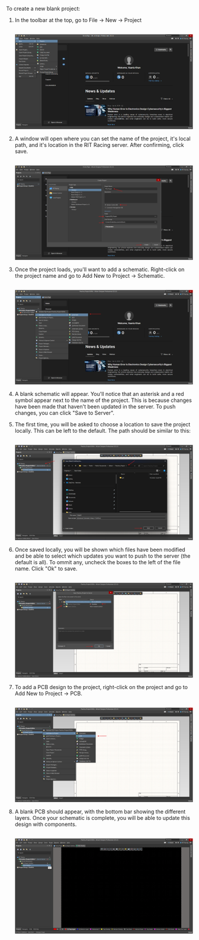 
To create a new blank project:

1. In the toolbar at the top, go to File -> New -> Project

    <div style="text-align: center; margin-top: 30px;">
        <img src="/../../Hardware/Altium/Images/create-new.png" alt="Fork Github Repository Image"  style="max-width: 100%; height: auto;"/>
    </div>

2. A window will open where you can set the name of the project, it's local path, and it's location in the RIT Racing server. After confirming, click save.

    <div style="text-align: center; margin-top: 30px;">
        <img src="/../../Hardware/Altium/Images/set-new.png" alt="Fork Github Repository Image"  style="max-width: 100%; height: auto;"/>
    </div>

3. Once the project loads, you'll want to add a schematic. Right-click on the project name and go to Add New to Project -> Schematic.

    <div style="text-align: center; margin-top: 30px;">
        <img src="/../../Hardware/Altium/Images/add-schematic.png" alt="Fork Github Repository Image"  style="max-width: 100%; height: auto;"/>
    </div>

4. A blank schematic will appear. You'll notice that an asterisk and a red symbol appear next to the name of the project. This is because changes have been made that haven't been updated in the server. To push changes, you can click "Save to Server".

5. The first time, you will be asked to choose a location to save the project locally. This can be left to the default. The path should be similar to this:

    <div style="text-align: center; margin-top: 30px;">
        <img src="/../../Hardware/Altium/Images/save-to-server.png" alt="Fork Github Repository Image"  style="max-width: 100%; height: auto;"/>
    </div>

6. Once saved locally, you will be shown which files have been modified and be able to select which updates you want to push to the server (the default is all). To ommit any, uncheck the boxes to the left of the file name. Click "Ok" to save.

    <div style="text-align: center; margin-top: 30px;">
        <img src="/../../Hardware/Altium/Images/choose-modifications.png" alt="Fork Github Repository Image"  style="max-width: 100%; height: auto;"/>
    </div>

7. To add a PCB design to the project, right-click on the project and go to Add New to Project -> PCB.

    <div style="text-align: center; margin-top: 30px;">
        <img src="/../../Hardware/Altium/Images/add-pcb.png" alt="Fork Github Repository Image"  style="max-width: 100%; height: auto;"/>
    </div>

8. A blank PCB should appear, with the bottom bar showing the different layers. Once your schematic is complete, you will be able to update this design with components.

    <div style="text-align: center; margin-top: 30px;">
        <img src="/../../Hardware/Altium/Images/blank-pcb.png" alt="Fork Github Repository Image"  style="max-width: 100%; height: auto;"/>
    </div>